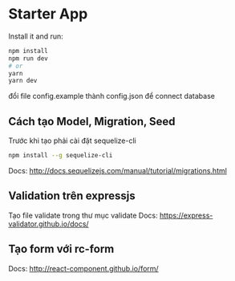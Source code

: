 # Starter App

Install it and run:

```bash
npm install
npm run dev
# or
yarn
yarn dev
```

đổi file config.example thành config.json để connect database

## Cách tạo Model, Migration, Seed
Trước khi tạo phải cài đặt sequelize-cli
```bash
npm install --g sequelize-cli
```
Docs: http://docs.sequelizejs.com/manual/tutorial/migrations.html

## Validation trên expressjs
Tạo file validate trong thư mục validate
Docs: https://express-validator.github.io/docs/

## Tạo form với rc-form

Docs: http://react-component.github.io/form/
